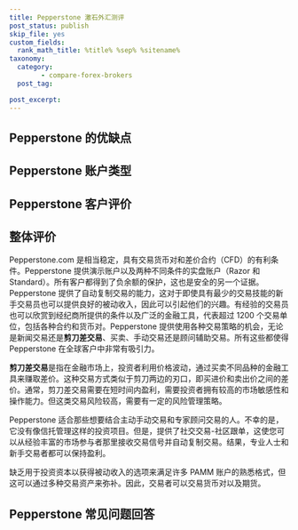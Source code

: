 ```yaml
---
title: Pepperstone 激石外汇测评
post_status: publish
skip_file: yes
custom_fields:
  rank_math_title: %title% %sep% %sitename%
taxonomy:
  category:
        - compare-forex-brokers
  post_tag:

post_excerpt: 
---
```

## Pepperstone 的优缺点

## Pepperstone 账户类型

## Pepperstone 客户评价

## 整体评价

Pepperstone.com 是相当稳定，具有交易货币对和差价合约（CFD）的有利条件。Pepperstone 提供演示账户以及两种不同条件的实盘账户（Razor 和 Standard）。所有客户都得到了负余额的保护，这也是安全的另一个证据。Pepperstone 提供了自动复制交易的能力，这对于即使具有最少的交易技能的新手交易员也可以提供良好的被动收入，因此可以引起他们的兴趣。有经验的交易员也可以欣赏到经纪商所提供的条件以及广泛的金融工具，代表超过 1200 个交易单位，包括各种合约和货币对。Pepperstone 提供使用各种交易策略的机会，无论是新闻交易还是**剪刀差交易**、买卖、手动交易还是顾问辅助交易。所有这些都使得 Pepperstone 在全球客户中非常有吸引力。

**剪刀差交易**是指在金融市场上，投资者利用价格波动，通过买卖不同品种的金融工具来赚取差价。这种交易方式类似于剪刀两边的刃口，即买进价和卖出价之间的差价。通常，剪刀差交易需要在短时间内盈利，需要投资者拥有较高的市场敏感性和操作能力。但这类交易风险较高，需要有一定的风险管理策略。

Pepperstone 适合那些想要结合主动手动交易和专家顾问交易的人。不幸的是，它没有像信托管理这样的投资项目。但是，提供了社交交易-社区跟单，这使您可以从经验丰富的市场参与者那里接收交易信号并自动复制交易。结果，专业人士和新手交易者都可以保持盈利。

缺乏用于投资资本以获得被动收入的选项来满足许多 PAMM 账户的熟悉格式，但这可以通过多种交易资产来弥补。因此，交易者可以交易货币对以及期货。

## Pepperstone 常见问题回答